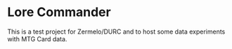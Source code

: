 Lore Commander
====================
This is a test project for Zermelo/DURC and to host some data experiments with MTG Card data.



